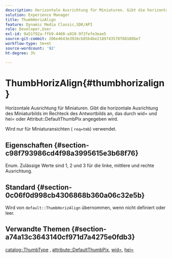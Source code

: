 ```yaml
---
description: Horizontale Ausrichtung für Miniaturen. Gibt die horizontale Ausrichtung des Miniaturbilds im Rechteck des Antwortbilds an, das durch wid= und hei= oder durch das Attribut DefaultThumbPix angegeben wird.
solution: Experience Manager
title: ThumbHorizAlign
feature: Dynamic Media Classic,SDK/API
role: Developer,User
exl-id: 9a51f92a-ffb9-4460-a910-9f2fefe3eae5
source-git-commit: 206e4643e3926cb85b4be2189743578f88180be7
workflow-type: tm+mt
source-wordcount: '92'
ht-degree: 3%

---
```


# ThumbHorizAlign{#thumbhorizalign}

Horizontale Ausrichtung für Miniaturen. Gibt die horizontale Ausrichtung des Miniaturbilds im Rechteck des Antwortbilds an, das durch wid= und hei= oder Attribut::DefaultThumbPix angegeben wird.

Wird nur für Miniaturansichten ( `req=tmb`) verwendet.

## Eigenschaften {#section-c98f793986cd4f98a3995615e3b68f76}

Enum. Zulässige Werte sind 1, 2 und 3 für die linke, mittlere und rechte Ausrichtung.

## Standard {#section-0c06f0d998cb4306868b360a06c32e5b}

Wird von `default::ThumbHorizAlign` übernommen, wenn nicht definiert oder leer.

## Verwandte Themen {#section-a74a13c3643140cf971d7a4275e0fdb3}

[catalog::ThumbType](../../../../../is-api/image-catalog/image-serving-api-ref/c-image-catalog-reference/c-image-svg-data-reference/c-image-data-reference/r-thumbtype-cat.md#reference-41149ddffc8749cba2f8d9c8e2611e03) , [attribute::DefaultThumbPix](../../../../../is-api/image-catalog/image-serving-api-ref/c-image-catalog-reference/c-attributes-reference/r-defaultthumbpix.md#reference-cf52bb74bed2466e8bc8adb0cacd6141), [wid=](../../../../../is-api/http-ref/image-serving-api-ref/c-http-protocol-reference/c-command-reference/r-is-http-wid.md#reference-bfeadcb67bf4485f851eb21345527e47), [hei=](../../../../../is-api/http-ref/image-serving-api-ref/c-http-protocol-reference/c-command-reference/r-is-http-hei.md#reference-6d6f556ccc0e4b98a815e8a5c1944a96)
